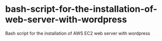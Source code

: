 # bash-script-for-the-installation-of-web-server-with-wordpress
Bash script for the installation of AWS EC2 web server with wordpress
